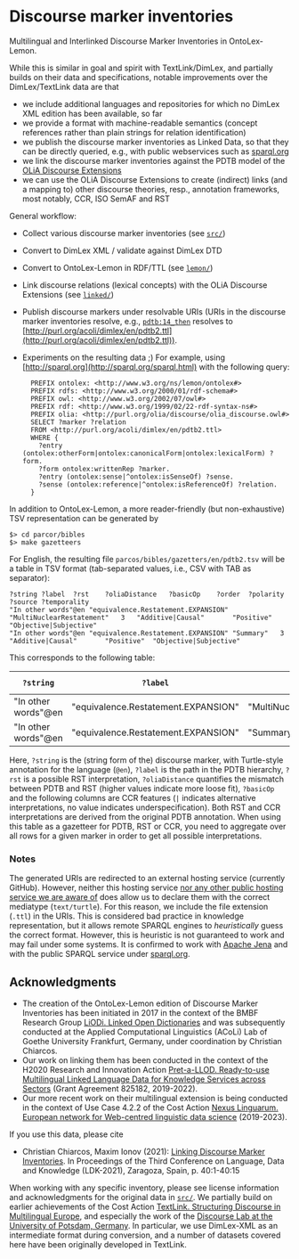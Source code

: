 # Discourse marker inventories

Multilingual and Interlinked Discourse Marker Inventories in OntoLex-Lemon.

While this is similar in goal and spirit with TextLink/DimLex, and partially builds on their data and specifications, notable improvements over the DimLex/TextLink data are that

- we include additional languages and repositories for which no DimLex XML edition has been available, so far
- we provide a format with machine-readable semantics (concept references rather than plain strings for relation identification)
- we publish the discourse marker inventories as Linked Data, so that they can be directly queried, e.g., with public webservices such as [sparql.org](http://sparql.org/sparql?query=++++PREFIX+ontolex%3A+%3Chttp%3A%2F%2Fwww.w3.org%2Fns%2Flemon%2Fontolex%23%3E%0D%0A++++PREFIX+rdfs%3A+%3Chttp%3A%2F%2Fwww.w3.org%2F2000%2F01%2Frdf-schema%23%3E%0D%0A++++PREFIX+owl%3A+%3Chttp%3A%2F%2Fwww.w3.org%2F2002%2F07%2Fowl%23%3E%0D%0A++++PREFIX+rdf%3A+%3Chttp%3A%2F%2Fwww.w3.org%2F1999%2F02%2F22-rdf-syntax-ns%23%3E%0D%0A++++PREFIX+olia%3A+%3Chttp%3A%2F%2Fpurl.org%2Folia%2Fdiscourse%2Folia_discourse.owl%23%3E%0D%0A%0D%0A++++SELECT+%3Fmarker+%3Frelation%0D%0A++++FROM+%3Chttp%3A%2F%2Fpurl.org%2Facoli%2Fdimlex%2Fen%2Fpdtb2.ttl%3E%0D%0A++++WHERE+%7B%0D%0A++++++%3Fentry+%28ontolex%3AotherForm%7Contolex%3AcanonicalForm%7Contolex%3AlexicalForm%29+%3Fform.%0D%0A++++++%3Fform+ontolex%3AwrittenRep+%3Fmarker.%0D%0A++++++%3Fentry+%28ontolex%3Asense%7C%5Eontolex%3AisSenseOf%29+%3Fsense.%0D%0A++++++%3Fsense+%28ontolex%3Areference%7C%5Eontolex%3AisReferenceOf%29+%3Frelation.%0D%0A++++%7D&default-graph-uri=http%3A%2F%2Fpurl.org%2Facoli%2Fdimlex%2Fen%2Fpdtb2.ttl&output=xml&stylesheet=%2Fxml-to-html.xsl)
- we link the discourse marker inventories against the PDTB model of the [OLiA Discourse Extensions](https://github.com/acoli-repo/olia)
- we can use the OLiA Discourse Extensions to create (indirect) links (and a mapping to) other discourse theories, resp., annotation frameworks, most notably, CCR, ISO SemAF and RST

General workflow:
- Collect various discourse marker inventories (see [`src/`](src))
- Convert to DimLex XML / validate against DimLex DTD
- Convert to OntoLex-Lemon in RDF/TTL (see [`lemon/`](lemon))
- Link discourse relations (lexical concepts) with the OLiA Discourse Extensions (see [`linked/`](linked))
- Publish discourse markers under resolvable URIs (URIs in the discourse marker inventories resolve, e.g., [`pdtb:14_then`](http://purl.org/acolidimlex/en/pdtb2.ttl#14_then) resolves to [http://purl.org/acoli/dimlex/en/pdtb2.ttl](http://purl.org/acoli/dimlex/en/pdtb2.ttl)).
- Experiments on the resulting data ;) For example, using [http://sparql.org](http://sparql.org/sparql.html) with the following query:

	    PREFIX ontolex: <http://www.w3.org/ns/lemon/ontolex#>
	    PREFIX rdfs: <http://www.w3.org/2000/01/rdf-schema#>
	    PREFIX owl: <http://www.w3.org/2002/07/owl#>
	    PREFIX rdf: <http://www.w3.org/1999/02/22-rdf-syntax-ns#>
	    PREFIX olia: <http://purl.org/olia/discourse/olia_discourse.owl#>
	    SELECT ?marker ?relation
	    FROM <http://purl.org/acoli/dimlex/en/pdtb2.ttl>
	    WHERE {
	      ?entry (ontolex:otherForm|ontolex:canonicalForm|ontolex:lexicalForm) ?form.
	      ?form ontolex:writtenRep ?marker.
	      ?entry (ontolex:sense|^ontolex:isSenseOf) ?sense.
	      ?sense (ontolex:reference|^ontolex:isReferenceOf) ?relation.
	    }

In addition to OntoLex-Lemon, a more reader-friendly (but non-exhaustive) TSV representation can be generated by

    $> cd parcor/bibles
    $> make gazetteers

For English, the resulting file `parcos/bibles/gazetters/en/pdtb2.tsv` will be a table in TSV format (tab-separated values, i.e., CSV with TAB as separator):

    ?string	?label	?rst	?oliaDistance	?basicOp	?order	?polarity	?source	?temporality
    "In other words"@en	"equivalence.Restatement.EXPANSION"	"MultiNuclearRestatement"	3	"Additive|Causal"		"Positive"	"Objective|Subjective"
    "In other words"@en	"equivalence.Restatement.EXPANSION"	"Summary"	3	"Additive|Causal"		"Positive"	"Objective|Subjective"

This corresponds to the following table:

| `?string`             | `?label`                              | `?rst`                      | `?oliaDistance` | `?basicOp`           | `?order`     | `?polarity`               | `?source` | `?temporality` |
|---------------------|-------------------------------------|---------------------------|---------------|--------------------|------------|-------------------------|---------|--------------|
| "In other words"@en | "equivalence.Restatement.EXPANSION" | "MultiNuclearRestatement" | 3             | "Additive\|Causal" | "Positive" | "Objective\|Subjective" |         |              |
| "In other words"@en | "equivalence.Restatement.EXPANSION" | "Summary"                 | 3             | "Additive\|Causal" | "Positive" | "Objective\|Subjective" |         |              |

Here, `?string` is the (string form of the) discourse marker, with Turtle-style annotation for the language (`@en`), `?label` is the path in the PDTB hierarchy, `?rst` is a possible RST interpretation, `?oliaDistance` quantifies the mismatch between PDTB and RST (higher values indicate more loose fit), `?basicOp` and the following columns are CCR features (`|` indicates alternative interpretations, no value indicates underspecification). Both RST and CCR interpretations are derived from the original PDTB annotation. When using this table as a gazetteer for PDTB, RST or CCR, you need to aggregate over all rows for a given marker in order to get all possible interpretations.

### Notes

The generated URIs are redirected to an external hosting service (currently GitHub). However, neither this hosting service [nor any other public hosting service we are aware of](https://drops.dagstuhl.de/opus/volltexte/2021/14541/pdf/OASIcs-LDK-2021-5.pdf) does allow us to declare them with the correct mediatype (`text/turtle`). For this reason, we include the file extension (`.ttl`) in the URIs. This is considered bad practice in knowledge representation, but it allows remote SPARQL engines to *heuristically* guess the correct format. However, this is heuristic is not guaranteed to work and may fail under some systems. It is confirmed to work with [Apache Jena](https://jena.apache.org/) and with the public SPARQL service under [sparql.org](http://sparql.org/sparql.html).

## Acknowledgments

- The creation of the OntoLex-Lemon edition of Discourse Marker Inventories has been initiated in 2017 in the context of the BMBF Research Group [LiODi. Linked Open Dictionaries](http://www.acoli.informatik.uni-frankfurt.de/liodi.html) and was subsequently conducted at the Applied Computational Linguistics (ACoLi) Lab of Goethe University Frankfurt, Germany, under coordination by Christian Chiarcos.
- Our work on linking them has been conducted  in the context of the H2020 Research and Innovation Action [Pret-a-LLOD. Ready-to-use Multilingual Linked Language Data for Knowledge Services across Sectors](https://cordis.europa.eu/project/id/825182) (Grant Agreement 825182, 2019-2022).
- Our more recent work on their multilingual extension is being conducted in the context of Use Case 4.2.2 of the Cost Action [Nexus Linguarum. European network for Web-centred linguistic data science](https://www.cost.eu/actions/CA18209/) (2019-2023).

If you use this data, please cite

- Christian Chiarcos, Maxim Ionov (2021): [Linking Discourse Marker Inventories](https://drops.dagstuhl.de/opus/volltexte/2021/14576/pdf/OASIcs-LDK-2021-40.pdf). In Proceedings of the Third Conference on Language, Data and Knowledge (LDK-2021), Zaragoza, Spain, p. 40:1-40:15

When working with any specific inventory, please see license information and acknowledgments for the original data in [`src/`](src). We partially build on earlier achievements of the Cost Action [TextLink. Structuring Discourse in Multilingual Europe](https://www.cost.eu/actions/IS1312/), and especially the work of the [Discourse Lab at the University of Potsdam, Germany](https://github.com/discourse-lab/dimlex).  In particular, we use DimLex-XML as an intermediate format during conversion, and a number of datasets covered here have been originally developed in TextLink.
